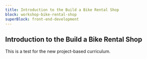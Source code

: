```yaml
---
title: Introduction to the Build a Bike Rental Shop
block: workshop-bike-rental-shop
superBlock: front-end-development
---
```


## Introduction to the Build a Bike Rental Shop

This is a test for the new project-based curriculum.
